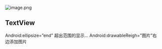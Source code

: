 ![image.png](https://i.loli.net/2019/11/06/amOqfM3hRwyQPT8.png)
## TextView
Android:ellipsize=”end” 超出范围的显示…	Android:drawableReigh=”图片”右边添加图片
